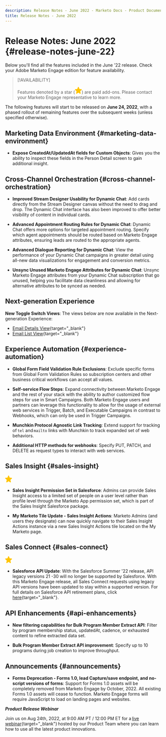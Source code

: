 ```yaml
---
description: Release Notes - June 2022 - Marketo Docs - Product Documentation
title: Release Notes - June 2022
---
```

# Release Notes: June 2022 {#release-notes-june-22}

Below you'll find all the features included in the June '22 release. Check your Adobe Marketo Engage edition for feature availability.

>[!AVAILABILITY]
>
>Features denoted by a star (![star](assets/yellow-star.png)) are paid add-ons. Please contact your Marketo Engage representative to learn more.

The following features will start to be released on **June 24, 2022**, with a phased rollout of remaining features over the subsequent weeks (unless specified otherwise).

## Marketing Data Environment {#marketing-data-environment}

* **Expose CreatedAt/UpdatedAt fields for Custom Objects**: Gives you the ability to inspect these fields in the Person Detail screen to gain additional insight.

## Cross-Channel Orchestration {#cross-channel-orchestration}

* **Improved Stream Designer Usability for Dynamic Chat**: Add cards directly from the Stream Designer canvas without the need to drag and drop. The Dynamic Chat interface has also been improved to offer better visibility of content in individual cards.

* **Advanced Appointment Routing Rules for Dynamic Chat**: Dynamic Chat offers more options for targeted appointment routing. Specify which agent appointments should be routed based on Marketo Engage attributes, ensuring leads are routed to the appropriate agents.

* **Advanced Dialogue Reporting for Dynamic Chat**: View the performance of your Dynamic Chat campaigns in greater detail using all-new data visualizations for engagement and conversion metrics.

* **Unsync Unused Marketo Engage Attributes for Dynamic Chat**:  Unsync Marketo Engage attributes from your Dynamic Chat subscription that go unused, helping you facilitate data cleanliness and allowing for alternative attributes to be synced as needed.

## Next-generation Experience

**New Toggle Switch Views**: The views below are now available in the Next-generation Experience:

* [Email Details View](/help/marketo/product-docs/marketo-engage-next-generation-experience/toggle-switch.md#email-details-view){target="_blank"}
* [Email List View](/help/marketo/product-docs/marketo-engage-next-generation-experience/toggle-switch.md#email-list-view){target="_blank"}

## Experience Automation {#experience-automation}

* **Global Form Field Validation Rule Exclusions**: Exclude specific forms from Global Form Validation Rules so subscription centers and other business critical workflows can accept all values.

* **Self-service Flow Steps**: Expand connectivity between Marketo Engage and the rest of your stack with the ability to author customized flow steps for use in Smart Campaigns. Both Marketo Engage users and partners can leverage this functionality to allow for the usage of external web services in Trigger, Batch, and Executable Campaigns in contrast to Webhooks, which can only be used in Trigger Campaigns.

* **Munchkin Protocol Agnostic Link Tracking**: Extend support for tracking of `tel` and `mailto` links with Munchkin to track expanded set of web behaviors.  

* **Additional HTTP methods for webhooks**: Specify PUT, PATCH, and DELETE as request types to interact with web services.

## Sales Insight {#sales-insight}

![(star)](assets/yellow-star.png)

* **Sales Insight Permission Set in Salesforce**: Admins can provide Sales Insight access to a limited set of people on a user level rather than profile level through the Marketo App permission set, which is part of the Sales Insight Salesforce package.

* **My Marketo Tile Update - Sales Insight Actions**: Marketo Admins (and users they designate) can now quickly navigate to their Sales Insight Actions instance via a new Sales Insight Actions tile located on the My Marketo page.

## Sales Connect {#sales-connect}

![(star)](assets/yellow-star.png)

* **Salesforce API Update**: With the Salesforce Summer '22 release, API legacy versions 21 -30 will no longer be supported by Salesforce. With this Marketo Engage release, all Sales Connect requests using legacy API versions have been updated to stay within a supported version. For full details on Salesforce API retirement plans, click [here](https://help.salesforce.com/s/articleView?language=en_US&type=1&id=000354473){target="_blank"}.

## API Enhancements {#api-enhancements}

* **New filtering capabilities for Bulk Program Member Extract API**: Filter by program membership status, updatedAt, cadence, or exhausted content to refine extracted data set.

* **Bulk Program Member Extract API improvement**: Specify up to 10 programs during job creation to improve throughput.

## Announcements {#announcements}

* **Forms Deprecation - Forms 1.0, lead Capture/save endpoint, and no-script versions of forms**: Support for Forms 1.0 assets will be completely removed from Marketo Engage by October, 2022. All existing Forms 1.0 assets will cease to function. Marketo Engage forms will require JavaScript to load on landing pages and websites.

**_Product Release Webinar_**

Join us on Aug 24th, 2022, at 9:00 AM PT / 12:00 PM ET for a [live webinar](https://engage.marketo.com/2022_June_August_Release_Webinar_RegistrationPage.html){target="_blank"} hosted by our Product Team where you can learn how to use all the latest product innovations.
